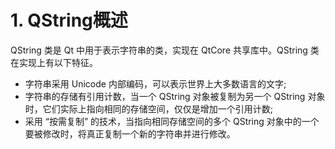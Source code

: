# 1. QString概述

QString 类是 Qt 中用于表示字符串的类，实现在 QtCore 共享库中。QString 类在实现上有以下特征。

- 字符串采用 Unicode 内部编码，可以表示世界上大多数语言的文字;
- 字符串的存储有引用计数，当一个 QString 对象被复制为另一个 QString 对象时，它们实际上指向相同的存储空间，仅仅是增加一个引用计数;
- 采用 “按需复制” 的技术，当指向相同存储空间的多个 QString 对象中的一个要被修改时，将真正复制一个新的字符串并进行修改。
